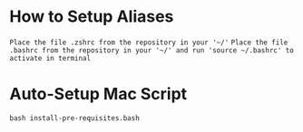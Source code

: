 # How to Setup Aliases

`Place the file .zshrc from the repository in your '~/'`
`Place the file .bashrc from the repository in your '~/' and run 'source ~/.bashrc' to activate in terminal`

# Auto-Setup Mac Script
`bash install-pre-requisites.bash`
